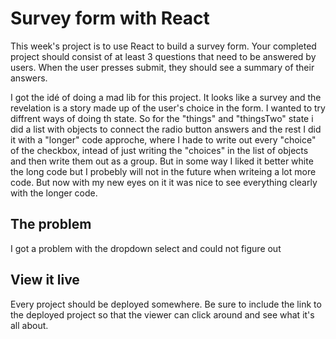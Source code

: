 # Survey form with React

This week's project is to use React to build a survey form. Your completed project should consist of at least 3 questions that need to be answered by users. When the user presses submit, they should see a summary of their answers.

I got the idé of doing a mad lib for this project. 
It looks like a survey and the revelation is a story made up of the user's choice in the form. 
I wanted to try diffrent ways of doing th state. So for the "things" and "thingsTwo" state i did a list with objects to connect the radio button answers and the rest I did it with a "longer" code approche, where I hade to write out every "choice" of the checkbox, intead of just writing the "choices" in the list of objects and then write them out as a group. But in some way I liked it better white the long code but I probebly will not in the future when writeing a lot more code. But now with my new eyes on it it was nice to see everything clearly with the longer code. 

## The problem

I got a problem with the dropdown select and could not figure out 

## View it live

Every project should be deployed somewhere. Be sure to include the link to the deployed project so that the viewer can click around and see what it's all about.
